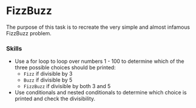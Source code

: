 # FizzBuzz 
The purpose of this task is to recreate the very simple and almost infamous FizzBuzz problem.

### Skills
- Use a for loop to loop over numbers 1 - 100 to determine which of the three possible choices should be printed:
    - `Fizz` if divisible by 3
    - `Buzz` if divisible by 5
    - `FizzBuzz` if divisible by both 3 and 5
- Use conditionals and nested conditionals to determine which choice is printed and check the divisibility.
